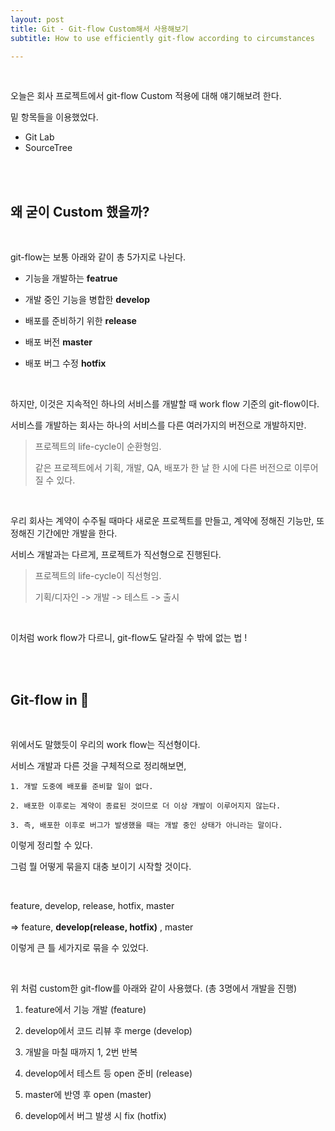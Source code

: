 ```yaml
---
layout: post
title: Git - Git-flow Custom해서 사용해보기
subtitle: How to use efficiently git-flow according to circumstances

---
```


<br>

오늘은 회사 프로젝트에서 git-flow Custom 적용에 대해 얘기해보려 한다.

밑 항목들을 이용했었다.

- Git Lab
- SourceTree

<br><br>

## 왜 굳이 Custom 했을까?
<br>

git-flow는 보통 아래와 같이 총 5가지로 나뉜다.

- 기능을 개발하는  <b>featrue</b>

- 개발 중인 기능을 병합한 <b>develop</b>

- 배포를 준비하기 위한 <b>release</b>

- 배포 버전 <b>master</b>

- 배포 버그 수정 <b>hotfix</b>

<br>

하지만, 이것은 지속적인 하나의 서비스를 개발할 때 work flow 기준의 git-flow이다.

서비스를 개발하는 회사는 하나의 서비스를  다른 여러가지의 버전으로 개발하지만.

>  프로젝트의 life-cycle이 순환형임.
>
> 같은 프로젝트에서 기획, 개발, QA, 배포가 한 날 한 시에 다른 버전으로 이루어질 수 있다.

<br>

우리 회사는 계약이 수주될 때마다 새로운 프로젝트를 만들고, 계약에 정해진 기능만, 또 정해진 기간에만 개발을 한다.

서비스 개발과는 다르게, 프로젝트가 직선형으로 진행된다.

> 프로젝트의 life-cycle이 직선형임.
>
> 기획/디자인 -> 개발 -> 테스트 -> 출시 

<br>

이처럼 work flow가 다르니, git-flow도 달라질 수 밖에 없는 법 !

<br><br>

## Git-flow in 🏢
<br>

위에서도 말했듯이 우리의 work flow는 직선형이다. 

서비스 개발과 다른 것을 구체적으로 정리해보면,

    1. 개발 도중에 배포를 준비할 일이 없다.

    2. 배포한 이후로는 계약이 종료된 것이므로 더 이상 개발이 이루어지지 않는다. 

    3. 즉, 배포한 이후로 버그가 발생했을 때는 개발 중인 상태가 아니라는 말이다.

이렇게 정리할 수 있다.

그럼 뭘 어떻게 묶을지 대충 보이기 시작할 것이다.

<br>

feature, develop, release, hotfix, master  
<br>
=> feature, <b>develop(release, hotfix)</b> ,  master 

이렇게 큰 틀 세가지로 묶을 수 있었다.

<br>

위 처럼 custom한 git-flow를 아래와 같이 사용했다. (총 3명에서 개발을 진행)
<br>
1. feature에서 기능 개발 (feature)
    
2. develop에서 코드 리뷰 후 merge (develop)
    
3. 개발을 마칠 때까지 1, 2번 반복
    
4. develop에서 테스트 등 open 준비 (release)
    
5. master에 반영 후 open (master)
    
6. develop에서 버그 발생 시 fix (hotfix)

<br>
<br>
